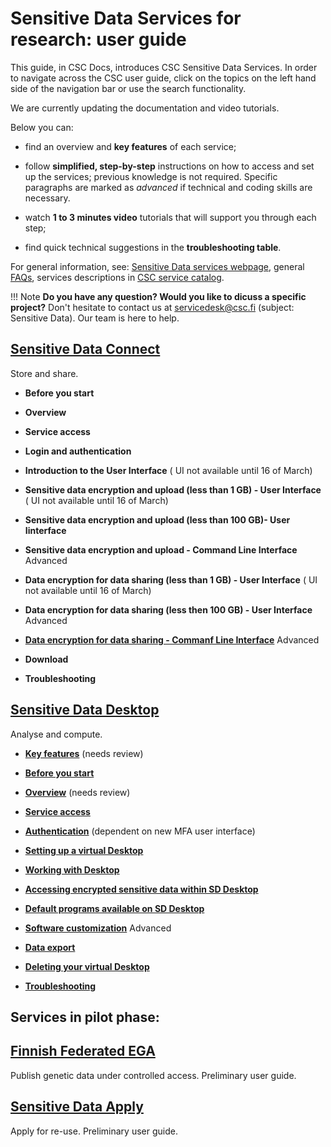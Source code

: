 # Sensitive Data Services for research: user guide

This guide, in CSC Docs, introduces CSC Sensitive Data Services. In order to navigate across the CSC user guide, click on the topics on the left hand side of the navigation bar or use the search functionality.

We are currently updating the documentation and video tutorials. 

Below you can:

* find an overview and **key features** of each service;

* follow **simplified, step-by-step** instructions on how to access and set up the services;  previous knowledge is not required. Specific paragraphs are marked as *advanced* if technical and coding skills are necessary. 

* watch **1 to 3 minutes video** tutorials that will support you through each step;

* find quick technical suggestions in the **troubleshooting table**.


For general information, see:
[Sensitive Data services webpage](https://research.csc.fi/sensitive-data-services-for-research), general [FAQs](../sensitive-data/faq_index.md), services descriptions in [CSC service catalog](https://research.csc.fi/service-catalog).


!!! Note
    **Do you have any question? Would you like to dicuss a specific project?** Don't hesitate to contact us at servicedesk@csc.fi (subject: Sensitive Data). Our team is here to help.


  
## [Sensitive Data Connect](./sd_connect.md)
Store and share.
   
 * **Before you start**
 
 * **Overview**

 * **Service access**
 
 * **Login and authentication** 
   
 * **Introduction to the User Interface** ( UI not available until 16 of March)
   
 * **Sensitive data encryption and upload (less than 1 GB) - User Interface** ( UI not available until 16 of March)
 
 * **Sensitive data encryption and upload (less than 100 GB)- User Iinterface**
 
 * **Sensitive data encryption and upload - Command Line Interface** Advanced
       
 * **Data encryption for data sharing (less than 1 GB) - User Interface** ( UI not available until 16 of March)
 
 * **Data encryption for data sharing (less then 100 GB) -  User Interface** Advanced
 
 * [**Data encryption for data sharing - Commanf Line Interface**](./crypt4gh_client.md ) Advanced
 
 * **Download**

 * **Troubleshooting**
 

  

## [Sensitive Data Desktop](./sd_desktop.md)
Analyse and compute.

  * [**Key features**](./sd_desktop.md) (needs review)

  * [**Before you start**](sd_desktop.md#before-you-start)
  
  * [**Overview**](sd_desktop.md#overview)  (needs review)
 
  * [**Service access**](sd_desktop.md#service-access)  
  
  * [**Authentication**](sd_desktop.md#login) (dependent on new MFA user interface)

  * [**Setting up a virtual Desktop**](sd_desktop.md#setting-up-a-virtual-desktop) 

  * [**Working with Desktop**](sd_desktop.md#working-with-your-virtual-desktop)

  * [**Accessing encrypted sensitive data within SD Desktop**](sd_desktop.md#accessing-encrypted-sensitive-data-within-sd-desktop)

  * [**Default programs available on SD Desktop**](sd_desktop.md#default-programs-available-on-sd-desktop)
  
  * [**Software customization**](sd-desktop-singularity.md) Advanced

  * [**Data export**](sd_desktop.md#data-export-from-sd-desktop)

  * [**Deleting your virtual Desktop**](sd_desktop.md#deleting-your-virtual-desktop)
  
  * [**Troubleshooting**](sd_desktop.md#troubleshooting)
  
  

  
  
## Services in pilot phase:
  
## [Finnish Federated EGA](./federatedega.md)
Publish genetic data under controlled access. 
Preliminary user guide.
 
  
## [Sensitive Data Apply](./sd-apply.md)
Apply for re-use. 
Preliminary user guide. 
 







  

  










